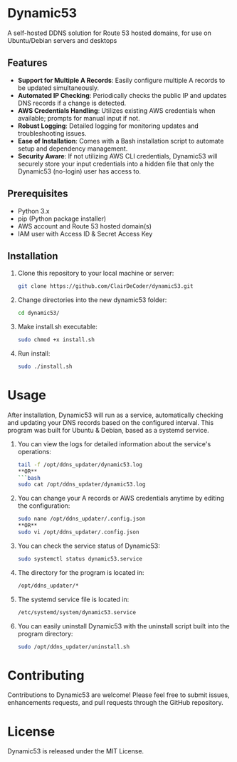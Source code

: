 # Dynamic53
A self-hosted DDNS solution for Route 53 hosted domains, for use on Ubuntu/Debian servers and desktops

## Features

- **Support for Multiple A Records**: Easily configure multiple A records to be updated simultaneously.
- **Automated IP Checking**: Periodically checks the public IP and updates DNS records if a change is detected.
- **AWS Credentials Handling**: Utilizes existing AWS credentials when available; prompts for manual input if not.
- **Robust Logging**: Detailed logging for monitoring updates and troubleshooting issues.
- **Ease of Installation**: Comes with a Bash installation script to automate setup and dependency management.
- **Security Aware**: If not utilizing AWS CLI credentials, Dynamic53 will securely store your input credentials into a hidden file that only the Dynamic53 (no-login) user has access to.

## Prerequisites

- Python 3.x
- pip (Python package installer)
- AWS account and Route 53 hosted domain(s)
- IAM user with Access ID & Secret Access Key

## Installation

1. Clone this repository to your local machine or server:
   ```bash
   git clone https://github.com/ClairDeCoder/dynamic53.git
2. Change directories into the new dynamic53 folder:
   ```bash
   cd dynamic53/
3. Make install.sh executable:
   ```bash
   sudo chmod +x install.sh
4. Run install:
   ```bash
   sudo ./install.sh

# Usage

After installation, Dynamic53 will run as a service, automatically checking and updating your DNS records based on the configured interval. This program was built for Ubuntu & Debian, based as a systemd service.

1. You can view the logs for detailed information about the service's operations:
   ```bash
   tail -f /opt/ddns_updater/dynamic53.log
   **OR**
   ```bash
   sudo cat /opt/ddns_updater/dynamic53.log
2. You can change your A records or AWS credentials anytime by editing the configuration:
   ```bash
   sudo nano /opt/ddns_updater/.config.json
   **OR**
   sudo vi /opt/ddns_updater/.config.json
4. You can check the service status of Dynamic53:
   ```bash
   sudo systemctl status dynamic53.service
5. The directory for the program is located in:
   ```bash
   /opt/ddns_updater/*
6. The systemd service file is located in:
   ```bash
   /etc/systemd/system/dynamic53.service
7. You can easily uninstall Dynamic53 with the uninstall script built into the program directory:
   ```bash
   sudo /opt/ddns_updater/uninstall.sh

# Contributing

Contributions to Dynamic53 are welcome! Please feel free to submit issues, enhancements requests, and pull requests through the GitHub repository.

# License

Dynamic53 is released under the MIT License.
